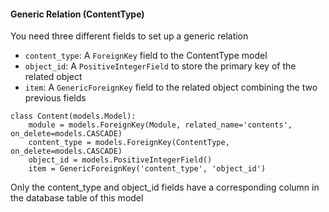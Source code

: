 #### Generic Relation (ContentType)
You need three different fields to set up a generic relation
- `content_type`: A `ForeignKey` field to the ContentType model
- `object_id`: A `PositiveIntegerField` to store the primary key of the related object
- `item`: A `GenericForeignKey` field to the related object combining the two previous fields

```shell
class Content(models.Model):
    module = models.ForeignKey(Module, related_name='contents', on_delete=models.CASCADE)
    content_type = models.ForeignKey(ContentType, on_delete=models.CASCADE)
    object_id = models.PositiveIntegerField()
    item = GenericForeignKey('content_type', 'object_id')
```
Only the content_type and object_id fields have a corresponding column in the database table of this model
